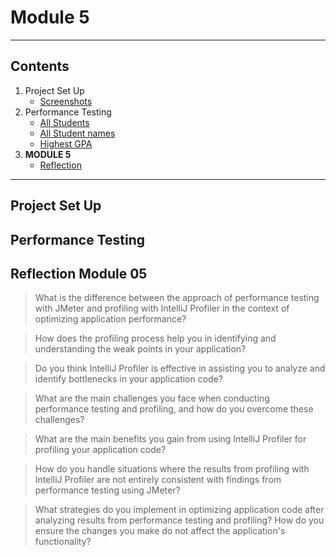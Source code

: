 # Module 5

---
## Contents
1. Project Set Up
    - [Screenshots](#project-set-up)
2. Performance Testing
    - [All Students](#gui-all-students)
    - [All Student names](#gui-all-student-names)
    - [Highest GPA](#gui-highest-gpa)
3. **MODULE 5**
    - [Reflection](#reflection-module-05)
---

## Project Set Up


## Performance Testing


## Reflection Module 05

>What is the difference between the approach of performance testing with JMeter and profiling with IntelliJ Profiler in the context of optimizing application performance?

>How does the profiling process help you in identifying and understanding the weak points in your application?

>Do you think IntelliJ Profiler is effective in assisting you to analyze and identify bottlenecks in your application code?

>What are the main challenges you face when conducting performance testing and profiling, and how do you overcome these challenges?

>What are the main benefits you gain from using IntelliJ Profiler for profiling your application code?

>How do you handle situations where the results from profiling with IntelliJ Profiler are not entirely consistent with findings from performance testing using JMeter?

>What strategies do you implement in optimizing application code after analyzing results from performance testing and profiling? How do you ensure the changes you make do not affect the application's functionality?
